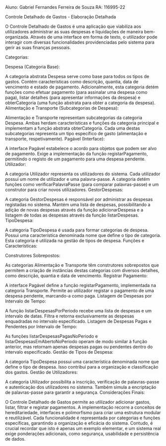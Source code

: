 Aluno: Gabriel Fernandes Ferreira de Souza
RA: 116995-22

Controle Detalhado de Gastos - Elaboração Detalhada

O Controle Detalhado de Gastos é uma aplicação que viabiliza aos utilizadores administrar as suas despesas e liquidações de maneira bem-organizada. Através de uma interface em forma de texto, o utilizador pode interagir com diversas funcionalidades providenciadas pelo sistema para gerir as suas finanças pessoais.

Categorias:

Despesa (Categoria Base):

A categoria abstrata Despesa serve como base para todos os tipos de gastos. Contém características como descrição, quantia, data de vencimento e estado de pagamento. Adicionalmente, esta categoria detém funções como efetuar pagamento (para assinalar uma despesa como paga), listar detalhes (para apresentar informações da despesa) e obterCategoria (uma função abstrata para obter a categoria da despesa).
Alimentação e Transporte (Subcategorias de Despesa):

Alimentação e Transporte representam subcategorias da categoria Despesa. Ambas herdam características e funções da categoria principal e implementam a função abstrata obterCategoria. Cada uma destas subcategorias representa um tipo específico de gasto (alimentação e transporte, respetivamente).
Pagável (Interface):

A interface Pagável estabelece o acordo para objetos que podem ser alvo de pagamento. Exige a implementação da função registarPagamento, permitindo o registo de um pagamento para uma despesa pendente.
Utilizador:

A categoria Utilizador representa os utilizadores do sistema. Cada utilizador possui um nome de utilizador e uma palavra-passe. A categoria detém funções como verificarPalavraPasse (para comparar palavras-passe) e um construtor para criar novos utilizadores.
GestorDespesas:

A categoria GestorDespesas é responsável por administrar as despesas registadas no sistema. Mantém uma lista de despesas, possibilitando a adição de novas despesas através da função adicionarDespesa e a listagem de todas as despesas através da função listarDespesas.
TipoDespesa:

A categoria TipoDespesa é usada para formar categorias de despesa. Possui uma característica denominada nome que define o tipo de categoria. Esta categoria é utilizada na gestão de tipos de despesa.
Funções e Características:

Construtores Sobrepostos:

As categorias Alimentação e Transporte têm construtores sobrepostos que permitem a criação de instâncias destas categorias com diversos detalhes, como descrição, quantia e data de vencimento.
Registrar Pagamento:

A interface Pagável define a função registarPagamento, implementada na categoria Transporte. Permite ao utilizador registar o pagamento de uma despesa pendente, marcando-a como paga.
Listagem de Despesas por Intervalo de Tempo:

A função listarDespesasPorPeriodo recebe uma lista de despesas e um intervalo de datas. Filtra e retorna exclusivamente as despesas enquadradas no intervalo especificado.
Listagem de Despesas Pagas e Pendentes por Intervalo de Tempo:

As funções listarDespesasPagasNoPeriodo e listarDespesasEmAbertoNoPeriodo operam de modo similar à função anterior, mas retornam apenas despesas pagas ou pendentes dentro do intervalo especificado.
Gestão de Tipos de Despesa:

A categoria TipoDespesa possui uma característica denominada nome que define o tipo de despesa. Isso contribui para a organização e classificação dos gastos.
Gestão de Utilizadores:

A categoria Utilizador possibilita a inscrição, verificação de palavras-passe e autenticação dos utilizadores no sistema. Também simula a encriptação de palavras-passe para garantir a segurança.
Considerações Finais:

O Controle Detalhado de Gastos permite ao utilizador adicionar gastos, listar, filtrar e registar pagamentos. A implementação recorre a conceitos de hereditariedade, interfaces e polimorfismo para criar uma estrutura modular e reutilizável. Cada funcionalidade é representada por categorias e funções específicas, garantindo a organização e eficácia do sistema. Contudo, é crucial recordar que isto é apenas um exemplo elementar, e um sistema real exige ponderações adicionais, como segurança, usabilidade e persistência de dados.
